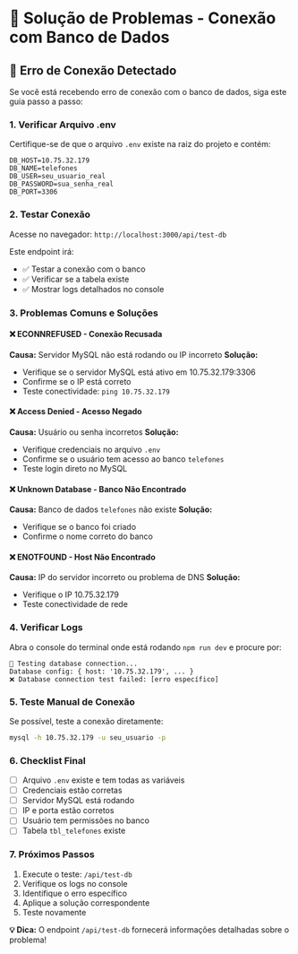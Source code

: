 # 🔧 Solução de Problemas - Conexão com Banco de Dados

## 🚨 Erro de Conexão Detectado

Se você está recebendo erro de conexão com o banco de dados, siga este guia passo a passo:

### 1. Verificar Arquivo .env
Certifique-se de que o arquivo `.env` existe na raiz do projeto e contém:

```env
DB_HOST=10.75.32.179
DB_NAME=telefones
DB_USER=seu_usuario_real
DB_PASSWORD=sua_senha_real
DB_PORT=3306
```

### 2. Testar Conexão
Acesse no navegador: `http://localhost:3000/api/test-db`

Este endpoint irá:
- ✅ Testar a conexão com o banco
- ✅ Verificar se a tabela existe
- ✅ Mostrar logs detalhados no console

### 3. Problemas Comuns e Soluções

#### ❌ **ECONNREFUSED - Conexão Recusada**
**Causa:** Servidor MySQL não está rodando ou IP incorreto
**Solução:**
- Verifique se o servidor MySQL está ativo em 10.75.32.179:3306
- Confirme se o IP está correto
- Teste conectividade: `ping 10.75.32.179`

#### ❌ **Access Denied - Acesso Negado**
**Causa:** Usuário ou senha incorretos
**Solução:**
- Verifique credenciais no arquivo `.env`
- Confirme se o usuário tem acesso ao banco `telefones`
- Teste login direto no MySQL

#### ❌ **Unknown Database - Banco Não Encontrado**
**Causa:** Banco de dados `telefones` não existe
**Solução:**
- Verifique se o banco foi criado
- Confirme o nome correto do banco

#### ❌ **ENOTFOUND - Host Não Encontrado**
**Causa:** IP do servidor incorreto ou problema de DNS
**Solução:**
- Verifique o IP 10.75.32.179
- Teste conectividade de rede

### 4. Verificar Logs
Abra o console do terminal onde está rodando `npm run dev` e procure por:

```
🧪 Testing database connection...
Database config: { host: '10.75.32.179', ... }
❌ Database connection test failed: [erro específico]
```

### 5. Teste Manual de Conexão
Se possível, teste a conexão diretamente:

```bash
mysql -h 10.75.32.179 -u seu_usuario -p
```

### 6. Checklist Final
- [ ] Arquivo `.env` existe e tem todas as variáveis
- [ ] Credenciais estão corretas
- [ ] Servidor MySQL está rodando
- [ ] IP e porta estão corretos
- [ ] Usuário tem permissões no banco
- [ ] Tabela `tbl_telefones` existe

### 7. Próximos Passos
1. Execute o teste: `/api/test-db`
2. Verifique os logs no console
3. Identifique o erro específico
4. Aplique a solução correspondente
5. Teste novamente

**💡 Dica:** O endpoint `/api/test-db` fornecerá informações detalhadas sobre o problema!
